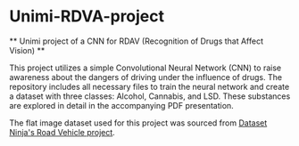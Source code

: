 # Unimi-RDVA-project
** Unimi project of a CNN for RDAV (Recognition of Drugs that Affect Vision) **

This project utilizes a simple Convolutional Neural Network (CNN) to raise awareness about the dangers of driving under the influence of drugs. The repository includes all necessary files to train the neural network and create a dataset with three classes: Alcohol, Cannabis, and LSD. These substances are explored in detail in the accompanying PDF presentation.

The flat image dataset used for this project was sourced from [Dataset Ninja's Road Vehicle project](https://datasetninja.com/road-vehicle).
